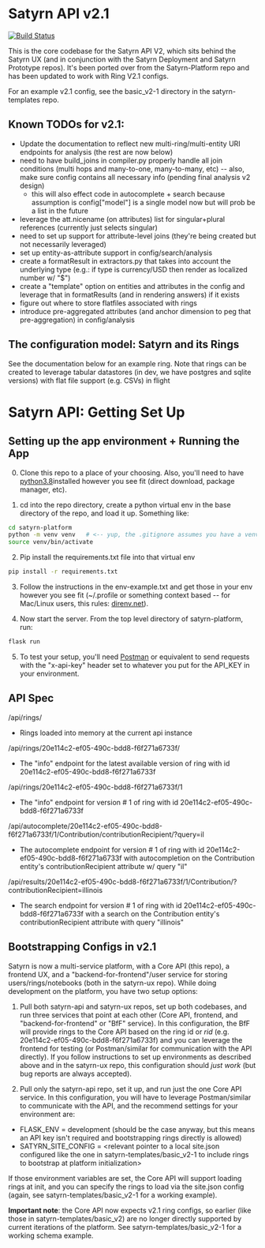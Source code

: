 # Satyrn API v2.1

[![Build Status](http://198.211.97.126:8080/job/satyrn-platform/badge/icon)](http://198.211.97.126:8080/job/satyrn-platform/)

This is the core codebase for the Satyrn API V2, which sits behind the Satyrn UX (and in conjunction with the Satyrn Deployment and Satyrn Prototype repos). It's been ported over from the Satyrn-Platform repo and has been updated to work with Ring V2.1 configs.

For an example v2.1 config, see the basic_v2-1 directory in the satyrn-templates repo.

## Known TODOs for v2.1:
 - Update the documentation to reflect new multi-ring/multi-entity URI endpoints for analysis (the rest are now below)
 - need to have build_joins in compiler.py properly handle all join conditions (multi hops and many-to-one, many-to-many, etc) -- also, make sure config contains all necessary info (pending final analysis v2 design)
    - this will also effect code in autocomplete + search because assumption is config["model"] is a single model now but will prob be a list in the future
 - leverage the att.nicename (on attributes) list for singular+plural references (currently just selects singular)
 - need to set up support for attribute-level joins (they're being created but not necessarily leveraged)
 - set up entity-as-attribute support in config/search/analysis
 - create a formatResult in extractors.py that takes into account the underlying type (e.g.: if type is currency/USD then render as localized number w/ "$")
 - create a "template" option on entities and attributes in the config and leverage that in formatResults (and in rendering answers) if it exists
 - figure out where to store flatfiles associated with rings
 - introduce pre-aggregated attributes (and anchor dimension to peg that pre-aggregation) in config/analysis

## The configuration model: Satyrn and its Rings
See the documentation below for an example ring. Note that rings can be created to leverage tabular datastores (in dev, we have postgres and sqlite versions) with flat file support (e.g. CSVs) in flight

# Satyrn API: Getting Set Up
## Setting up the app environment + Running the App
0. Clone this repo to a place of your choosing. Also, you'll need to have [python3.8](https://www.python.org/downloads/)installed however you see fit (direct download, package manager, etc).

1. cd into the repo directory, create a python virtual env in the base directory of the repo, and load it up. Something like:

```bash
cd satyrn-platform
python -m venv venv   # <-- yup, the .gitignore assumes you have a venv dir named venv
source venv/bin/activate
```

2. Pip install the requirements.txt file into that virtual env

```bash
pip install -r requirements.txt
```

3. Follow the instructions in the env-example.txt and get those in your env however you see fit (~/.profile or something context based -- for Mac/Linux users, this rules: [direnv.net](https://direnv.net)).

4. Now start the server. From the top level directory of satyrn-platform, run:

```bash
flask run
```

5. To test your setup, you'll need [Postman](https://www.postman.com/downloads/) or equivalent to send requests with the "x-api-key" header set to whatever you put for the API_KEY in your environment.

## API Spec

/api/rings/
 - Rings loaded into memory at the current api instance

/api/rings/20e114c2-ef05-490c-bdd8-f6f271a6733f/
  - The "info" endpoint for the latest available version of ring with id 20e114c2-ef05-490c-bdd8-f6f271a6733f

/api/rings/20e114c2-ef05-490c-bdd8-f6f271a6733f/1
- The "info" endpoint for version # 1 of ring with id 20e114c2-ef05-490c-bdd8-f6f271a6733f

/api/autocomplete/20e114c2-ef05-490c-bdd8-f6f271a6733f/1/Contribution/contributionRecipient/?query=il
 - The autocomplete endpoint for version # 1 of ring with id 20e114c2-ef05-490c-bdd8-f6f271a6733f with autocompletion on the Contribution entity's contributionRecipient attribute w/ query "il"

/api/results/20e114c2-ef05-490c-bdd8-f6f271a6733f/1/Contribution/?contributionRecipient=illinois
  - The search endpoint for version # 1 of ring with id 20e114c2-ef05-490c-bdd8-f6f271a6733f with a search on the Contribution entity's contributionRecipient attribute with query "illinois"

## Bootstrapping Configs in v2.1

Satyrn is now a multi-service platform, with a Core API (this repo), a frontend UX, and a "backend-for-frontend"/user service for storing users/rings/notebooks (both in the satyrn-ux repo). While doing development on the platform, you have two setup options:

1. Pull both satyrn-api and satyrn-ux repos, set up both codebases, and run three services that point at each other (Core API, frontend, and "backend-for-frontend" or "BfF" service). In this configuration, the BfF will provide rings to the Core API based on the ring id or _rid_ (e.g. 20e114c2-ef05-490c-bdd8-f6f271a6733f) and you can leverage the frontend for testing (or Postman/similar for communication with the API directly). If you follow instructions to set up environments as described above and in the satyrn-ux repo, this configuration should *just work* (but bug reports are always accepted).

2. Pull only the satyrn-api repo, set it up, and run just the one Core API service. In this configuration, you will have to leverage Postman/similar to communicate with the API, and the recommend settings for your environment are:

 - FLASK_ENV = development (should be the case anyway, but this means an API key isn't required and bootstrapping rings directly is allowed)
 - SATYRN_SITE_CONFIG = <relevant pointer to a local site.json configured like the one in satyrn-templates/basic_v2-1 to include rings to bootstrap at platform initialization>

 If those environment variables are set, the Core API will support loading rings at init, and you can specify the rings to load via the site.json config (again, see satyrn-templates/basic_v2-1 for a working example).

__Important note__: the Core API now expects v2.1 ring configs, so earlier (like those in satyrn-templates/basic_v2) are no longer directly supported by current iterations of the platform. See satyrn-templates/basic_v2-1 for a working schema example.

